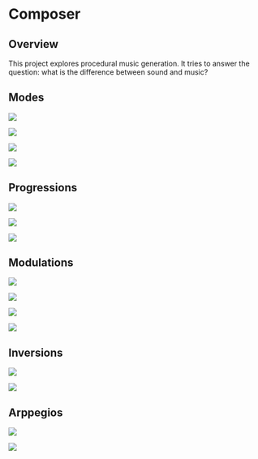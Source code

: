 # Composer

## Overview

This project explores procedural music generation. It tries to answer the question: what is the difference between sound and music?

## Modes

![](./presentation/modes-1.png)

![](./presentation/modes-2.png)

![](./presentation/modes-3.png)

![](./presentation/modes-4.png)


## Progressions

![](./presentation/progressions-1.png)

![](./presentation/progressions-2.png)

![](./presentation/progressions-3.png)


## Modulations

![](./presentation/modulations-1.png)

![](./presentation/modulations-2.png)

![](./presentation/modulations-3.png)

![](./presentation/modulations-4.png)


## Inversions

![](./presentation/inversions-1.png)

![](./presentation/inversions-2.png)


## Arppegios

![](./presentation/arpeggios-1.png)

![](./presentation/arpeggios-2.png)